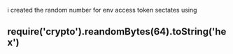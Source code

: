 i created the random number for env access token sectates using 
## require('crypto').reandomBytes(64).toString('hex')
